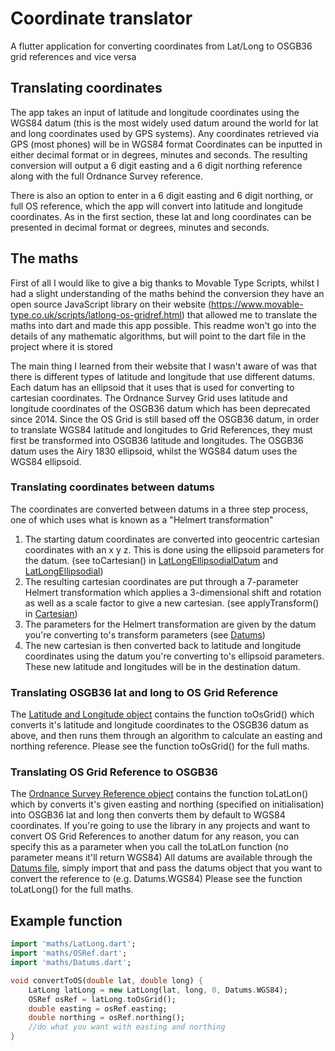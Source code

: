 # Coordinate translator

A flutter application for converting coordinates from Lat/Long to OSGB36 grid references and vice versa

## Translating coordinates

The app takes an input of latitude and longitude coordinates using the WGS84 datum (this is the most widely used datum around the world for lat and long coordinates used by GPS systems).
Any coordinates retrieved via GPS (most phones) will be in WGS84 format
Coordinates can be inputted in either decimal format or in degrees, minutes and seconds.
The resulting conversion will output a 6 digit easting and a 6 digit northing reference along with the full Ordnance Survey reference.

There is also an option to enter in a 6 digit easting and 6 digit northing, or full OS reference, which the app will convert into latitude and longitude coordinates.
As in the first section, these lat and long coordinates can be presented in decimal format or degrees, minutes and seconds.

## The maths

First of all I would like to give a big thanks to Movable Type Scripts, whilst I had a slight understanding of the maths behind the conversion they have an open source JavaScript library on their website (https://www.movable-type.co.uk/scripts/latlong-os-gridref.html) that allowed me to translate the maths into dart and made this app possible.
This readme won't go into the details of any mathematic algorithms, but will point to the dart file in the project where it is stored

The main thing I learned from their website that I wasn't aware of was that there is different types of latitude and longitude that use different datums.
Each datum has an ellipsoid that it uses that is used for converting to cartesian coordinates.
The Ordnance Survey Grid uses latitude and longitude coordinates of the OSGB36 datum which has been deprecated since 2014.
Since the OS Grid is still based off the OSGB36 datum, in order to translate WGS84 latitude and longitudes to Grid References, they must first be transformed into OSGB36 latitude and longitudes.
The OSGB36 datum uses the Airy 1830 ellipsoid, whilst the WGS84 datum uses the WGS84 ellipsoid.

### Translating coordinates between datums

The coordinates are converted between datums in a three step process, one of which uses what is known as a "Helmert transformation"

1. The starting datum coordinates are converted into geocentric cartesian coordinates with an x y z. This is done using the ellipsoid parameters for the datum. (see toCartesian() in [LatLongEllipsodialDatum](../lib/maths/LatLongEllipsodialDatum.dart) and [LatLongEllipsodial](../lib/maths/LatLongEllipsodial.dart))
2. The resulting cartesian coordinates are put through a 7-parameter Helmert transformation which applies a 3-dimensional shift and rotation as well as a scale factor to give a new cartesian. (see applyTransform() in [Cartesian](lib/maths/Cartesian.dart))
  2. The parameters for the Helmert transformation are given by the datum you're converting to's transform parameters (see [Datums](../lib/maths/Datums.dart))
3. The new cartesian is then converted back to latitude and longitude coordinates using the datum you're converting to's ellipsoid parameters. These new latitude and longitudes will be in the destination datum.

### Translating OSGB36 lat and long to OS Grid Reference

The [Latitude and Longitude object](../lib/maths/LatLong.dart) contains the function toOsGrid() which converts it's latitude and longitude coordinates to the OSGB36 datum as above, and then runs them through an algorithm to calculate an easting and northing reference.
Please see the function toOsGrid() for the full maths.

### Translating OS Grid Reference to OSGB36

The [Ordnance Survey Reference object](../lib/maths/OSRef.dart) contains the function toLatLon() which by converts it's given easting and northing (specified on initialisation) into OSGB36 lat and long then converts them by default to WGS84 coordinates.
If you're going to use the library in any projects and want to convert OS Grid References to another datum for any reason, you can specify this as a parameter when you call the toLatLon function (no parameter means it'll return WGS84)
All datums are available through the [Datums file](../lib/maths/Datums), simply import that and pass the datums object that you want to convert the reference to (e.g. Datums.WGS84)
Please see the function toLatLong() for the full maths.

## Example function

```dart
import 'maths/LatLong.dart';
import 'maths/OSRef.dart';
import 'maths/Datums.dart';

void convertToOS(double lat, double long) {
	LatLong latLong = new LatLong(lat, long, 0, Datums.WGS84);
	OSRef osRef = latLong.toOsGrid();
	double easting = osRef.easting;
	double northing = osRef.northing();
	//do what you want with easting and northing
}
```
